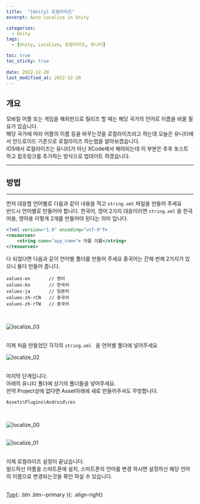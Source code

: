```yaml
---
title:  "[Unity] 로컬라이즈"
excerpt: Auto Localize in Unity

categories:
  - Unity
tags:
  - [Unity, Localize, 로컬라이즈, 유니티]

toc: true
toc_sticky: true
 
date: 2022-12-20
last_modified_at: 2022-12-20
---
```


## 개요
모바일 어플 또는 게임을 해외판으로 릴리즈 할 때는 해당 국가의 언어로 이름을 바꿀 필요가 있습니다.<br>
해당 국가에 따라 어플의 이름 등을 바꾸는것을 로컬라이즈라고 하는데 오늘은 유니티에서
안드로이드 기준으로 로컬라이즈 하는법을 알아보겠습니다. <br>
IOS에서 로컬라이즈는 유니티가 아닌 XCode에서 해야되는데 이 부분은 추후 포스트 하고 참조링크를 추가하는 방식으로 업데이트 하겠습니다. <br>

---
## 방법
---

먼저 대응할 언어별로 다음과 같이 내용을 적고 ```string.xml``` 파일을 만들어 주세요 <br>
반드시 언어별로 만들어야 합니다. 한국어, 영어 2가지 대응이라면 ```string.xml``` 을 한국어용, 영어용 이렇게 2개를 만들어야 된다는 의미 입니다.<br>

``` xml
<?xml version="1.0" encoding="utf-8"?>
<resources>
    <string name="app_name"> 어플 이름</string>
</resources>
```

다 되었다면 다음과 같이 언어별 폴더를 만들어 주세요
중국어는 간체 번체 2가지가 있으니 둘다 만들어 줍니다.<br>

```
values-en       // 영어
values-ko       // 한국어
values-ja       // 일본어
values-zh-rCN   // 중국어
values-zh-rTW   // 중국어
```
<br>

![localize_03](https://user-images.githubusercontent.com/40765022/208286790-aa434025-0ac3-4d4a-9ee9-d49edf9f38e0.png) <br><br>

이제 처음 만들었던 각각의 ```string.xml ``` 을 언어별 폴더에 넣어주세요<br>

![localize_02](https://user-images.githubusercontent.com/40765022/208286764-2657dafd-6a92-4e93-b8ff-ee0d57d03c0b.png) <br><br>


마지막 단계입니다.<br>
아래의 유니티 폴더에 상기의 폴더들을 넣어주세요.<br>
만약 Project상에 없다면 Asset아래에 새로 만들어주셔도 무방합니다.<br>

```
Assets\Plugins\Android\res
```
<br>

![localize_00](https://user-images.githubusercontent.com/40765022/208286762-e693892c-f51b-43be-995f-2c0e7c3a9c44.png) <br><br>


![localize_01](https://user-images.githubusercontent.com/40765022/208286763-3a7ad5bb-8b11-4cc2-a00b-abc0c61f2591.png) <br><br>



이제 로컬라이즈 설정이 끝났습니다.<br>
빌드하신 어플을 스마트폰에 설치, 스마트폰의 언어를 변경 하시면 설정하신 해당 언어의 이름으로 변경되는것을 확인 하실 수 있습니다.<br>
<br>

[Top](#){: .btn .btn--primary }{: .align-right}